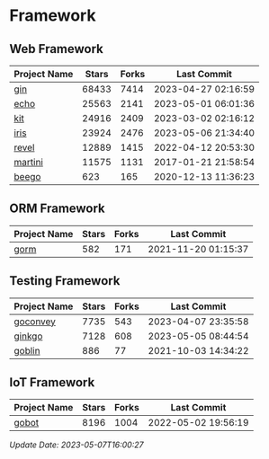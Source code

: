 # Framework

## Web Framework
| Project Name | Stars | Forks | Last Commit |
| ------------ | ----- | ----- | ----------- |
| [gin](https://github.com/gin-gonic/gin) | 68433 | 7414 | 2023-04-27 02:16:59 |
| [echo](https://github.com/labstack/echo) | 25563 | 2141 | 2023-05-01 06:01:36 |
| [kit](https://github.com/go-kit/kit) | 24916 | 2409 | 2023-03-02 02:16:12 |
| [iris](https://github.com/kataras/iris) | 23924 | 2476 | 2023-05-06 21:34:40 |
| [revel](https://github.com/revel/revel) | 12889 | 1415 | 2022-04-12 20:53:30 |
| [martini](https://github.com/go-martini/martini) | 11575 | 1131 | 2017-01-21 21:58:54 |
| [beego](https://github.com/astaxie/beego) | 623 | 165 | 2020-12-13 11:36:23 |

## ORM Framework
| Project Name | Stars | Forks | Last Commit |
| ------------ | ----- | ----- | ----------- |
| [gorm](https://github.com/jinzhu/gorm) | 582 | 171 | 2021-11-20 01:15:37 |

## Testing Framework
| Project Name | Stars | Forks | Last Commit |
| ------------ | ----- | ----- | ----------- |
| [goconvey](https://github.com/smartystreets/goconvey) | 7735 | 543 | 2023-04-07 23:35:58 |
| [ginkgo](https://github.com/onsi/ginkgo) | 7128 | 608 | 2023-05-05 08:44:54 |
| [goblin](https://github.com/franela/goblin) | 886 | 77 | 2021-10-03 14:34:22 |

## IoT Framework
| Project Name | Stars | Forks | Last Commit |
| ------------ | ----- | ----- | ----------- |
| [gobot](https://github.com/hybridgroup/gobot) | 8196 | 1004 | 2022-05-02 19:56:19 |

*Update Date: 2023-05-07T16:00:27*